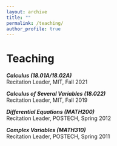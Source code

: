 ```yaml
---
layout: archive
title: ""
permalink: /teaching/
author_profile: true
---
```


# Teaching

***Calculus (18.01A/18.02A)***  
Recitation Leader, MIT, Fall 2021

***Calculus of Several Variables (18.022)***  
Recitation Leader, MIT, Fall 2019

***Differential Equations (MATH200)***  
Recitation Leader, POSTECH, Spring 2012

***Complex Variables (MATH310)***  
Recitation Leader, POSTECH, Spring 2011
